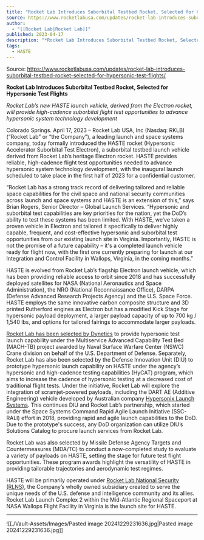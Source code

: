```yaml
---
title: "Rocket Lab Introduces Suborbital Testbed Rocket, Selected for Hypersonic Test Flights   "
source: https://www.rocketlabusa.com/updates/rocket-lab-introduces-suborbital-testbed-rocket-selected-for-hypersonic-test-flights/
author:
  - "[[Rocket Lab|Rocket Lab]]"
published: 2023-04-17
description: "*Rocket Lab Introduces Suborbital Testbed Rocket, Selected for Hypersonic Test Flights *"
tags:
  - HASTE
---
```


Source: https://www.rocketlabusa.com/updates/rocket-lab-introduces-suborbital-testbed-rocket-selected-for-hypersonic-test-flights/

**Rocket Lab Introduces Suborbital Testbed Rocket, Selected for Hypersonic Test Flights** 

*Rocket Lab’s new HASTE launch vehicle, derived from the Electron rocket, will provide high-cadence suborbital flight test opportunities to advance hypersonic system technology development*

Colorado Springs. April 17, 2023 – Rocket Lab USA, Inc (Nasdaq: RKLB) (“Rocket Lab” or “the Company”), a leading launch and space systems company, today formally introduced the HASTE rocket (Hypersonic Accelerator Suborbital Test Electron), a suborbital testbed launch vehicle derived from Rocket Lab’s heritage Electron rocket. HASTE provides reliable, high-cadence flight test opportunities needed to advance hypersonic system technology development, with the inaugural launch scheduled to take place in the first half of 2023 for a confidential customer.

“Rocket Lab has a strong track record of delivering tailored and reliable space capabilities for the civil space and national security communities across launch and space systems and HASTE is an extension of this,” says Brian Rogers, Senior Director – Global Launch Services. “Hypersonic and suborbital test capabilities are key priorities for the nation, yet the DoD’s ability to test these systems has been limited. With HASTE, we’ve taken a proven vehicle in Electron and tailored it specifically to deliver highly capable, frequent, and cost-effective hypersonic and suborbital test opportunities from our existing launch site in Virginia. Importantly, HASTE is not the promise of a future capability – it's a completed launch vehicle ready for flight now, with the first one currently preparing for launch at our Integration and Control Facility in Wallops, Virginia, in the coming months.” 

HASTE is evolved from Rocket Lab’s flagship Electron launch vehicle, which has been providing reliable access to orbit since 2018 and has successfully deployed satellites for NASA (National Aeronautics and Space Administration), the NRO (National Reconnaissance Office), DARPA (Defense Advanced Research Projects Agency) and the U.S. Space Force. HASTE employs the same innovative carbon composite structure and 3D printed Rutherford engines as Electron but has a modified Kick Stage for hypersonic payload deployment, a larger payload capacity of up to 700 kg / 1,540 lbs, and options for tailored fairings to accommodate larger payloads.

[Rocket Lab has been selected by Dynetics](https://www.prnewswire.com/news-releases/dynetics-awarded-new-contract-to-increase-hypersonic-flight-testing-tempo-301654753.html) to provide hypersonic test launch capability under the Multiservice Advanced Capability Test Bed (MACH-TB) project awarded by Naval Surface Warfare Center (NSWC) Crane division on behalf of the U.S. Department of Defense. Separately, Rocket Lab has also been selected by the Defense Innovation Unit (DIU) to prototype hypersonic launch capability on HASTE under the agency’s hypersonic and high-cadence testing capabilities (HyCAT) program, which aims to increase the cadence of hypersonic testing at a decreased cost of traditional flight tests. Under the initiative, Rocket Lab will explore the integration of scramjet-powered payloads, including the DART AE (Additive Engineering) vehicle developed by Australian company [Hypersonix Launch Systems](https://www.hypersonix.com/hypersonix-selected-by-us-defense-innovation-unit-diu-for-test-vehicle/). This continues DIU and Rocket Lab’s partnership, which started under the Space Systems Command Rapid Agile Launch Initiative (SSC-RALI) effort in 2018, providing rapid and agile launch capabilities to the DoD. Due to the prototype's success, any DoD organization can utilize DIU’s Solutions Catalog to procure launch services from Rocket Lab. 

Rocket Lab was also selected by Missile Defense Agency Targets and Countermeasures (MDA/TC) to conduct a now-completed study to evaluate a variety of payloads on HASTE, setting the stage for future test flight opportunities. These program awards highlight the versatility of HASTE in providing tailorable trajectories and aerodynamic test regimes.

HASTE will be primarily operated under [Rocket Lab National Security (RLNS)](https://www.rocketlabusa.com/updates/rocket-lab-introduces-dedicated-national-security-subsidiary/), the Company’s wholly owned subsidiary created to serve the unique needs of the U.S. defense and intelligence community and its allies. Rocket Lab Launch Complex 2 within the Mid-Atlantic Regional Spaceport at NASA Wallops Flight Facility in Virginia is the launch site for HASTE.

---

![[./Vault-Assets/Images/Pasted image 20241229231636.jpg|Pasted image 20241229231636.jpg]]